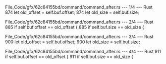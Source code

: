 File_Code/gfx/62c84155bd/command/command_after.rs --- 1/4 --- Rust
874         let old_offset = self.buf.offset;                                                                                                                874         let old_size = self.buf.size;

File_Code/gfx/62c84155bd/command/command_after.rs --- 2/4 --- Rust
885         if self.buf.offset == old_offset {                                                                                                               885         if self.buf.size == old_size {

File_Code/gfx/62c84155bd/command/command_after.rs --- 3/4 --- Rust
900         let old_offset = self.buf.offset;                                                                                                                900         let old_size = self.buf.size;

File_Code/gfx/62c84155bd/command/command_after.rs --- 4/4 --- Rust
911         if self.buf.offset == old_offset {                                                                                                               911         if self.buf.size == old_size {

